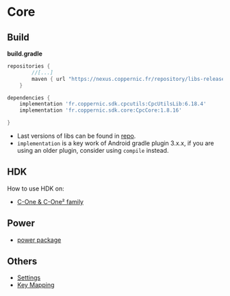 Core
====

Build
-----

**build.gradle**

```groovy
repositories {
        //[...]
        maven { url "https://nexus.coppernic.fr/repository/libs-release" }
    }
```

```groovy
dependencies {
    implementation 'fr.coppernic.sdk.cpcutils:CpcUtilsLib:6.18.4'
    implementation 'fr.coppernic.sdk.core:CpcCore:1.8.16'

}
```

 * Last versions of libs can be found in [repo](https://nexus.coppernic.fr/).
 * `implementation` is a key work of Android gradle plugin 3.x.x, if you are using an older plugin, consider using `compile` instead.

HDK
---

How to use HDK on:

 * [C-One & C-One² family](fr/core/hdk_cone.md)

Power
-----

 - [power package](fr/core/power.md)

Others
--------

 * [Settings](fr/core/settings.md)
 * [Key Mapping](fr/core/mapping.md)
